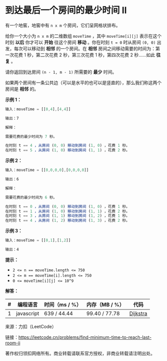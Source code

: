 # 到达最后一个房间的最少时间 II

有一个地窖，地窖中有 `n x m` 个房间，它们呈网格状排布。

给你一个大小为 `n x m` 的二维数组 `moveTime` ，其中 `moveTime[i][j]` 表示在这个时刻 **以后** 你才可以 **开始** 往这个房间 **移动** 。你在时刻 `t = 0` 时从房间 `(0, 0)` 出发，每次可以移动到 **相邻** 的一个房间。在 **相邻** 房间之间移动需要的时间为：第一次花费 1 秒，第二次花费 2 秒，第三次花费 1 秒，第四次花费 2 秒……如此 **往复** 。

请你返回到达房间 `(n - 1, m - 1)` 所需要的 **最少** 时间。

如果两个房间有一条公共边（可以是水平的也可以是竖直的），那么我们称这两个房间是 **相邻** 的。

**示例 1：**

``` javascript
输入：moveTime = [[0,4],[4,4]]

输出：7

解释：

需要花费的最少时间为 7 秒。

在时刻 t == 4 ，从房间 (0, 0) 移动到房间 (1, 0) ，花费 1 秒。
在时刻 t == 5 ，从房间 (1, 0) 移动到房间 (1, 1) ，花费 2 秒。
```

**示例 2：**

``` javascript
输入：moveTime = [[0,0,0,0],[0,0,0,0]]

输出：6

解释：

需要花费的最少时间为 6 秒。

在时刻 t == 0 ，从房间 (0, 0) 移动到房间 (1, 0) ，花费 1 秒。
在时刻 t == 1 ，从房间 (1, 0) 移动到房间 (1, 1) ，花费 2 秒。
在时刻 t == 3 ，从房间 (1, 1) 移动到房间 (1, 2) ，花费 1 秒。
在时刻 t == 4 ，从房间 (1, 2) 移动到房间 (1, 3) ，花费 2 秒。
```

**示例 3：**

``` javascript
输入：moveTime = [[0,1],[1,2]]

输出：4
```

**提示：**

- `2 <= n == moveTime.length <= 750`
- `2 <= m == moveTime[i].length <= 750`
- `0 <= moveTime[i][j] <= 10^9`

**解答：**

**#**|**编程语言**|**时间（ms / %）**|**内存（MB / %）**|**代码**
--|--|--|--|--
1|javascript|639 / 44.44|99.40 / 77.78|[Dijkstra](./javascript/ac_v1.js)

来源：力扣（LeetCode）

链接：https://leetcode.cn/problems/find-minimum-time-to-reach-last-room-ii

著作权归领扣网络所有。商业转载请联系官方授权，非商业转载请注明出处。
